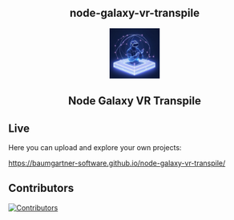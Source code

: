 <h2 align="center">
    node-galaxy-vr-transpile
</h2>

<p align="center">
    <img src="https://raw.githubusercontent.com/baumgartner-software/node-galaxy-vr/main/icon.jpeg" alt="backup" style="height:100px;"/>
</p>

<h2 align="center">
Node Galaxy VR Transpile
</h2>


## Live
Here you can upload and explore your own projects:

https://baumgartner-software.github.io/node-galaxy-vr-transpile/

## Contributors

<a href="https://github.com/FireboltCasters/node-galaxy-vr-transpile"><img src="https://contrib.rocks/image?repo=FireboltCasters/node-galaxy-vr-transpile" alt="Contributors" /></a>
